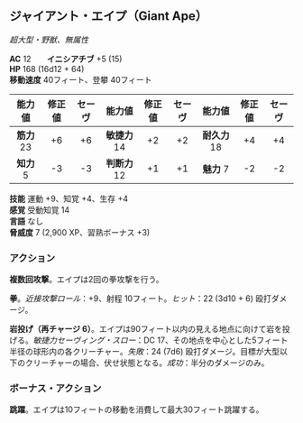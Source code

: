 ## ジャイアント・エイプ（Giant Ape）
*超大型・野獣、無属性*

**AC** 12　　**イニシアチブ** +5 (15)  
**HP** 168 (16d12 + 64)  
**移動速度** 40フィート、登攀 40フィート

| 能力値 | 修正値 | セーヴ | 能力値 | 修正値 | セーヴ | 能力値 | 修正値 | セーヴ |
|:---:|:---:|:---:|:---:|:---:|:---:|:---:|:---:|:---:|
| **筋力** 23 | +6 | +6 | **敏捷力** 14 | +2 | +2 | **耐久力** 18 | +4 | +4 |
| **知力** 5 | -3 | -3 | **判断力** 12 | +1 | +1 | **魅力** 7 | -2 | -2 |

**技能** 運動 +9、知覚 +4、生存 +4  
**感覚** 受動知覚 14  
**言語** なし  
**脅威度** 7 (2,900 XP、習熟ボーナス +3)

### アクション
**複数回攻撃**。エイプは2回の拳攻撃を行う。

**拳**。*近接攻撃ロール*：+9、射程 10フィート。*ヒット*：22 (3d10 + 6) 殴打ダメージ。

**岩投げ（再チャージ 6）**。エイプは90フィート以内の見える地点に向けて岩を投げる。*敏捷力セーヴィング・スロー*：DC 17、その地点を中心とした5フィート半径の球形内の各クリーチャー。*失敗*：24 (7d6) 殴打ダメージ。目標が大型以下のクリーチャーの場合、伏せ状態となる。*成功*：半分のダメージのみ。

### ボーナス・アクション
**跳躍**。エイプは10フィートの移動を消費して最大30フィート跳躍する。